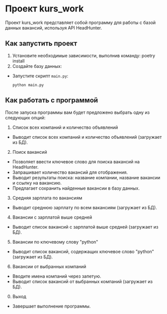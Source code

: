 # Проект kurs_work

Проект kurs_work представляет собой программу для работы с базой данных вакансий, используя API HeadHunter.

## Как запустить проект

1. Установите необходимые зависимости, выполнив команду:
poetry install
2. Создайте базу данных:
- Запустите скрипт `main.py`:
  ```
  python main.py
  ```

## Как работать с программой

После запуска программы вам будет предложено выбрать одну из следующих опций:

1. Список всех компаний и количество объявлений
- Выводит список всех компаний и количество объявлений (загружает из БД).

2. Поиск вакансий
- Позволяет ввести ключевое слово для поиска вакансий на HeadHunter.
- Запрашивает количество вакансий для отображения.
- Выводит результаты поиска: название компании, название вакансии и ссылку на вакансию.
- Предлагает сохранить найденные вакансии в базу данных.

3. Средняя зарплата по вакансиям
- Выводит среднюю зарплату по всем вакансиям (загружает из БД).

4. Вакансии с зарплатой выше средней
- Выводит список вакансий с зарплатой выше средней (загружает из БД).

5. Вакансии по ключевому слову "python"
- Выводит список вакансий, содержащих ключевое слово "python" (загружает из БД).

6. Вакансии от выбранных компаний
- Вводите имена компаний через запетую.
- Выводит список вакансий от выбранных компаний (загружает из БД).

0. Выход
- Завершает выполнение программы.